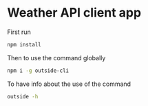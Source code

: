 # Weather API client app
First run 
```bash
npm install
```

Then to use the command globally
```bash
npm i -g outside-cli
```

To have info about the use of the command
```bash
outside -h
```